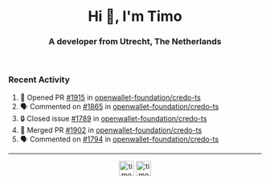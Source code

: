 <h1 align="center">Hi 👋, I'm Timo</h1>
<h3 align="center">A developer from Utrecht, The Netherlands</h3>
<br/>
<!-- https://github.com/rahuldkjain/github-profile-readme-generator --!>

<!--  <p align="left"><img src="https://github-readme-stats.vercel.app/api?username=timoglastra&show_icons=true&count_private=true&" alt="timoglastra" /></p> --!>

<!--
Github language stats
<p align="left"><img src="https://github-readme-stats.vercel.app/api/top-langs/?username=timoglastra&layout=compact" alt="timoglastra" /><p>
-->

<!-- Codestats language stats -->
<!-- <p align="left"><img src="https://codestats-readme.vercel.app/api/top-langs/?username=timoglastra&layout=compact&language_count=12" alt="timoglastra" /><p>    --!>
  
<h3>Recent Activity</h3>

<!--START_SECTION:activity-->
1. 💪 Opened PR [#1915](https://github.com/openwallet-foundation/credo-ts/pull/1915) in [openwallet-foundation/credo-ts](https://github.com/openwallet-foundation/credo-ts)
2. 🗣 Commented on [#1865](https://github.com/openwallet-foundation/credo-ts/pull/1865#issuecomment-2186107753) in [openwallet-foundation/credo-ts](https://github.com/openwallet-foundation/credo-ts)
3. 🔒 Closed issue [#1789](https://github.com/openwallet-foundation/credo-ts/issues/1789) in [openwallet-foundation/credo-ts](https://github.com/openwallet-foundation/credo-ts)
4. 🎉 Merged PR [#1902](https://github.com/openwallet-foundation/credo-ts/pull/1902) in [openwallet-foundation/credo-ts](https://github.com/openwallet-foundation/credo-ts)
5. 🗣 Commented on [#1794](https://github.com/openwallet-foundation/credo-ts/pull/1794#issuecomment-2186067770) in [openwallet-foundation/credo-ts](https://github.com/openwallet-foundation/credo-ts)
<!--END_SECTION:activity-->

---

<p align="center">
<a href="https://twitter.com/timoglastra" target="blank"><img align="center" src="https://cdn.jsdelivr.net/npm/simple-icons@3.0.1/icons/twitter.svg" alt="timoglastra" height="30" width="30" /></a>
<a href="https://linkedin.com/in/timoglastra" target="blank"><img align="center" src="https://cdn.jsdelivr.net/npm/simple-icons@3.0.1/icons/linkedin.svg" alt="timoglastra" height="30" width="30" /></a>
</p>



